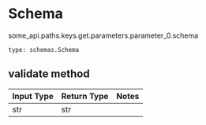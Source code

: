 # Schema
some_api.paths.keys.get.parameters.parameter_0.schema
```
type: schemas.Schema
```

## validate method
Input Type | Return Type | Notes
------------ | ------------- | -------------
str | str |
